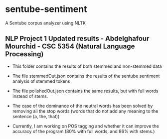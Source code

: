 # sentube-sentiment
A Sentube corpus analyzer using NLTK

## NLP Project 1 Updated results - Abdelghafour Mourchid - CSC 5354 (Natural Language Processing)

* This folder contains the results of both stemmed and non-stemmed data
* The file stemmedOut.json contains the results of the sentube sentiment analysis of stemmed tokens
* The file polishedOut.json contains the same results, but with full words instead of stems.

* The case of the dominance of the neutral words has been solved by removing all the stop words (words that do not add any meaning to the sentence (a, the, that))

* Currently, I am working on POS tagging and whether it can improve the accuracy of the program (80% with full words, and 86% with stems.)
